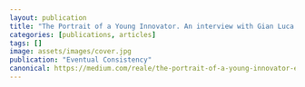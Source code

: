 ```yaml
---
layout: publication
title: "The Portrait of a Young Innovator. An interview with Gian Luca Comandini"
categories: [publications, articles]
tags: []
image: assets/images/cover.jpg
publication: "Eventual Consistency"
canonical: https://medium.com/reale/the-portrait-of-a-young-innovator-eeb2ac19623c
---
```


